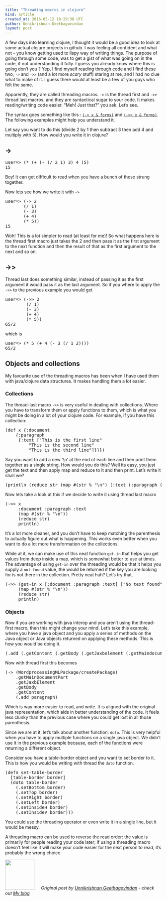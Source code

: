 ```yaml
---
title: "Threading macros in clojure"
kind: article
created_at: 2016-05-12 18:29:38 UTC
author: Unnikrishnan Geethagovindan
layout: post
---
```

<p>A few days into learning clojure, I thought it would be a good idea to look at some actual clojure projects in github. I was feeling all confident and what not &#8211; you know getting used to lispy way of writing things. The purpose of going through some code, was to get a gist of what was going on in the code, if not understanding it fully. I guess you already know where this is going don&#8217;t you ? Yep, I find myself reading through code and I find these two, <code>-&gt;</code> and <code>-&gt;&gt;</code> (and a lot more <em>scary </em>stuff) staring at me, and I had no clue what to make of it. I guess there would at least be a few of you guys who felt the same.</p>
<p>Apparently, they are called threading macros. <code>-&gt;</code> is the thread first and <code>-&gt;&gt;</code> thread last macros, and they are syntactical sugar to your code. It makes reading/writing code easier. &#8220;Meh! Just that?&#8221; you ask. Let&#8217;s see.</p>
<p>The syntax goes something like this : <a href="https://clojuredocs.org/clojure.core/-%3E"><code>(-&gt; x &amp; forms)</code></a> and <a href="https://clojuredocs.org/clojure.core/-%3E%3E"><code>(-&gt;&gt; x &amp; forms)</code></a>. The following examples might help you understand it.</p>
<p>Let say you want to do this (divide 2 by 1 then subtract 3 then add 4 and multiply with 5). How would you write it in clojure?</p>
<h2><a id="user-content--" class="anchor" href="https://github.com/krish8664/til/blob/master/clojure/threading.md#-"></a>-&gt;</h2>
<div class="highlight highlight-source-clojure">
<div class="code-box"><div class="code-title"><i class="fa fa-code"></i> <div class="pull-right"><a href="#" class="btn btn-default btn-xs toggle-code" data-toggle="tooltip" title="Toggle code"><i class="fa fa-toggle-up"></i></a></div></div><pre >user=&gt; (<span class="pl-en">*</span> (<span class="pl-en">+</span> (<span class="pl-en">-</span> (<span class="pl-en">/</span> <span class="pl-c1">2</span> <span class="pl-c1">1</span>) <span class="pl-c1">3</span>) <span class="pl-c1">4</span> )<span class="pl-c1">5</span>)
<span class="pl-c1">15</span></pre></div>
</div>
<p>Boy! It can get difficult to read when you have a bunch of these strung together.</p>
<p>Now lets see how we write it with <code>-&gt;</code></p>
<div class="highlight highlight-source-clojure">
<div class="code-box"><div class="code-title"><i class="fa fa-code"></i> <div class="pull-right"><a href="#" class="btn btn-default btn-xs toggle-code" data-toggle="tooltip" title="Toggle code"><i class="fa fa-toggle-up"></i></a></div></div><pre >user=&gt; (<span class="pl-en">-&gt;</span> <span class="pl-c1">2</span>
       (<span class="pl-en">/</span> <span class="pl-c1">1</span>)
       (<span class="pl-en">-</span> <span class="pl-c1">3</span>)
       (<span class="pl-en">+</span> <span class="pl-c1">4</span>)
       (<span class="pl-en">*</span> <span class="pl-c1">5</span>))
<span class="pl-c1">15</span></pre></div>
</div>
<p>Woh! This is a lot simpler to read (at least for me)! So what happens here is the thread first macro just takes the 2 and then pass it as the first argument to the next function and then the result of that as the first argument to the next and so on.</p>
<h2><a id="user-content---1" class="anchor" href="https://github.com/krish8664/til/blob/master/clojure/threading.md#--1"></a>-&gt;&gt;</h2>
<p>Thread last does something similar, instead of passing it as the first argument it would pass it as the last argument. So if you where to apply the <code>-&gt;&gt;</code> to the previous example you would get</p>
<div class="highlight highlight-source-clojure">
<div class="code-box"><div class="code-title"><i class="fa fa-code"></i> <div class="pull-right"><a href="#" class="btn btn-default btn-xs toggle-code" data-toggle="tooltip" title="Toggle code"><i class="fa fa-toggle-up"></i></a></div></div><pre >user=&gt; (<span class="pl-en">-&gt;&gt;</span> <span class="pl-c1">2</span>
        (<span class="pl-en">/</span> <span class="pl-c1">1</span>)
        (<span class="pl-en">-</span> <span class="pl-c1">3</span>)
        (<span class="pl-en">+</span> <span class="pl-c1">4</span>)
        (<span class="pl-en">*</span> <span class="pl-c1">5</span>))
<span class="pl-c1">65/2</span></pre></div>
</div>
<p>which is</p>
<div class="highlight highlight-source-clojure">
<div class="code-box"><div class="code-title"><i class="fa fa-code"></i> <div class="pull-right"><a href="#" class="btn btn-default btn-xs toggle-code" data-toggle="tooltip" title="Toggle code"><i class="fa fa-toggle-up"></i></a></div></div><pre >user=&gt; (<span class="pl-en">*</span> <span class="pl-c1">5</span> (<span class="pl-en">+</span> <span class="pl-c1">4</span> (<span class="pl-en">-</span> <span class="pl-c1">3</span> (<span class="pl-en">/</span> <span class="pl-c1">1</span> <span class="pl-c1">2</span>))))
<span class="pl-c1">65/2</span></pre></div>
</div>
<h2><a id="user-content-objects-and-collections" class="anchor" href="https://github.com/krish8664/til/blob/master/clojure/threading.md#objects-and-collections"></a>Objects and collections</h2>
<p>My favourite use of the threading macros has been when I have used them with java/clojure data structures. It makes handling them a lot easier.</p>
<h3><a id="user-content-collections" class="anchor" href="https://github.com/krish8664/til/blob/master/clojure/threading.md#collections"></a>Collections</h3>
<p>The thread-last macro <code>-&gt;&gt;</code> is very useful in dealing with collections. Where you have to transform them or apply functions to them, which is what you might be doing in a lot of your clojure code. For example, if you have this collection:</p>
<div class="highlight highlight-source-clojure">
<div class="code-box"><div class="code-title"><i class="fa fa-code"></i> <div class="pull-right"><a href="#" class="btn btn-default btn-xs toggle-code" data-toggle="tooltip" title="Toggle code"><i class="fa fa-toggle-up"></i></a></div></div><pre >(<span class="pl-k">def</span> x {<span class="pl-c1">:document</span>
    {<span class="pl-c1">:paragraph</span>
     {<span class="pl-c1">:text</span> [<span class="pl-s"><span class="pl-pds">"</span>This is the first line<span class="pl-pds">"</span></span>
         <span class="pl-s"><span class="pl-pds">"</span>This is the second line<span class="pl-pds">"</span></span>
         <span class="pl-s"><span class="pl-pds">"</span>This is the third line<span class="pl-pds">"</span></span>]}}})</pre></div>
</div>
<p>Say you want to add a new &#8216;\n&#8217; at the end of each line and then print them together as a single string. How would you do this? Well its easy, you just get the text and then apply map and reduce to it and then print. Let&#8217;s write it shall we?</p>
<div class="highlight highlight-source-clojure">
<div class="code-box"><div class="code-title"><i class="fa fa-code"></i> <div class="pull-right"><a href="#" class="btn btn-default btn-xs toggle-code" data-toggle="tooltip" title="Toggle code"><i class="fa fa-toggle-up"></i></a></div></div><pre >(<span class="pl-en">println</span> (<span class="pl-en">reduce</span> str (<span class="pl-en">map</span> #(<span class="pl-en">str</span> % <span class="pl-s"><span class="pl-pds">"</span><span class="pl-cce">\n</span><span class="pl-pds">"</span></span>) (<span class="pl-c1">:text</span> (<span class="pl-c1">:paragraph</span> (<span class="pl-c1">:document</span> x))))))</pre></div>
</div>
<p>Now lets take a look at this if we decide to write it using thread last macro</p>
<div class="highlight highlight-source-clojure">
<div class="code-box"><div class="code-title"><i class="fa fa-code"></i> <div class="pull-right"><a href="#" class="btn btn-default btn-xs toggle-code" data-toggle="tooltip" title="Toggle code"><i class="fa fa-toggle-up"></i></a></div></div><pre >(<span class="pl-en">-&gt;&gt;</span> x
     <span class="pl-c1">:document</span> <span class="pl-c1">:paragraph</span> <span class="pl-c1">:text</span>
     (<span class="pl-en">map</span> #(<span class="pl-en">str</span> % <span class="pl-s"><span class="pl-pds">"</span><span class="pl-cce">\n</span><span class="pl-pds">"</span></span>))
     (<span class="pl-en">reduce</span> str)
     println)</pre></div>
</div>
<p>It&#8217;s a lot more cleaner, and you don&#8217;t have to keep matching the parenthesis to actually figure out what is happening. This works even better when you want to do a lot more transformation on the collections.</p>
<p>While at it, we can make use of this neat function <code>get-in</code> that helps you get values from deep inside a map, which is somewhat better to use at times. The advantage of using <code>get-in</code> over the threading would be that it helps you supply a <code>not-found</code> value, the would be returned if the key you are looking for is not there in the collection. Pretty neat huh? Let&#8217;s try that.</p>
<div class="highlight highlight-source-clojure">
<div class="code-box"><div class="code-title"><i class="fa fa-code"></i> <div class="pull-right"><a href="#" class="btn btn-default btn-xs toggle-code" data-toggle="tooltip" title="Toggle code"><i class="fa fa-toggle-up"></i></a></div></div><pre >(<span class="pl-en">-&gt;&gt;</span> (<span class="pl-en">get-in</span> x [<span class="pl-c1">:document</span> <span class="pl-c1">:paragraph</span> <span class="pl-c1">:text</span>] [<span class="pl-s"><span class="pl-pds">"</span>No text found<span class="pl-pds">"</span></span>])
     (<span class="pl-en">map</span> #(<span class="pl-en">str</span> % <span class="pl-s"><span class="pl-pds">"</span><span class="pl-cce">\n</span><span class="pl-pds">"</span></span>))
     (<span class="pl-en">reduce</span> str)
     println)</pre></div>
</div>
<h3><a id="user-content-objects" class="anchor" href="https://github.com/krish8664/til/blob/master/clojure/threading.md#objects"></a>Objects</h3>
<p>Now if you are working with java interop and you aren&#8217;t using the thread-first macro, then this might change your mind. Let&#8217;s take this example, where you have a java object and you apply a series of methods on the Java object or Java objects returned on applying these methods. This is how you would be doing it.</p>
<div class="highlight highlight-source-clojure">
<div class="code-box"><div class="code-title"><i class="fa fa-code"></i> <div class="pull-right"><a href="#" class="btn btn-default btn-xs toggle-code" data-toggle="tooltip" title="Toggle code"><i class="fa fa-toggle-up"></i></a></div></div><pre >(<span class="pl-en">.add</span> (<span class="pl-en">.getContent</span> (<span class="pl-en">.getBody</span> (<span class="pl-en">.getJaxbelement</span> (<span class="pl-en">.getMaindocumentpart</span> (<span class="pl-en">Wordprocessingmlpackage/createPackage</span>)))) paragraph)</pre></div>
</div>
<p>Now with thread first this becomes</p>
<div class="highlight highlight-source-clojure">
<div class="code-box"><div class="code-title"><i class="fa fa-code"></i> <div class="pull-right"><a href="#" class="btn btn-default btn-xs toggle-code" data-toggle="tooltip" title="Toggle code"><i class="fa fa-toggle-up"></i></a></div></div><pre >(<span class="pl-en">-&gt;</span> (<span class="pl-en">WordprocessingMLPackage/createPackage</span>)
    .getMainDocumentPart
    .getJaxbElement
    .getBody
    .getContent
    (<span class="pl-en">.add</span> paragraph)</pre></div>
</div>
<p>Which is way more easier to read, and write. It is aligned with the original java representation, which aids in better understanding of the code. It feels less clunky than the previous case where you could get lost in all those parenthesis.</p>
<p>Since we are at it, let&#8217;s talk about another function: <code>doto</code>. This is very helpful when you have to apply multiple functions on a single java object. We didn&#8217;t use it in the previous example because, each of the functions were returning a different object.</p>
<p>Consider you have a table-border object and you want to set border to it. This is how you would be writing with thread the <code>doto</code> function.</p>
<div class="highlight highlight-source-clojure">
<div class="code-box"><div class="code-title"><i class="fa fa-code"></i> <div class="pull-right"><a href="#" class="btn btn-default btn-xs toggle-code" data-toggle="tooltip" title="Toggle code"><i class="fa fa-toggle-up"></i></a></div></div><pre >(<span class="pl-k">defn</span> <span class="pl-e">set-table-border</span>
  [table-border border]
  (<span class="pl-en">doto</span> table-border
    (<span class="pl-en">.setBottom</span> border)
    (<span class="pl-en">.setTop</span> border)
    (<span class="pl-en">.setRight</span> border)
    (<span class="pl-en">.setLeft</span> border)
    (<span class="pl-en">.setInsideH</span> border)
    (<span class="pl-en">.setInsideV</span> border)))</pre></div>
</div>
<p>You could use the threading operator or even write it in a single line, but it would be messy.</p>
<p class="p1"><span class="s2">A </span><span class="s3">threading</span><span class="s2"> macro can be used to reverse the read order: the value is primarily for people reading your code later; if using a </span><span class="s3">threading</span><span class="s2"> macro doesn&#8217;t feel like it will make your code easier for the next person to read, it&#8217;s probably the wrong choice.</span></p>
<div class="author">
  <img src="https://nilenso.com/images/alumni/unni.webp" style="width: 96px; height: 96;">
  <span style=" padding: 32px 15px;">
    <i>Original post by <a href="http://twitter.com/krish8664">Unnikrishnan Geethagovindan</a> - check out <a href="https://blog.unnikrishnan.in">My blog</a></i>
  </span>
</div>
